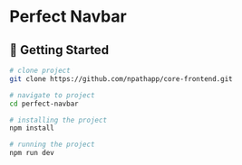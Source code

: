 # Perfect Navbar



## 🚀 Getting Started

```bash
# clone project
git clone https://github.com/npathapp/core-frontend.git

# navigate to project
cd perfect-navbar

# installing the project
npm install

# running the project
npm run dev
```
